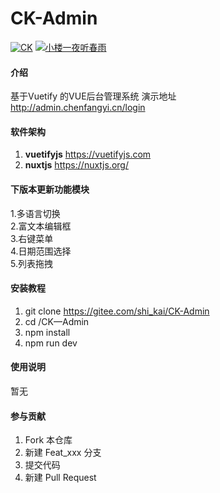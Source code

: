 # CK-Admin

[![CK](https://img.shields.io/badge/C-K-green "CK")](http://admin.chenfangyi.cn)
[![小楼一夜听春雨](https://img.shields.io/badge/小楼一夜听春雨-blue "小楼一夜听春雨")](http://admin.chenfangyi.cn)
#### 介绍
基于Vuetify  的VUE后台管理系统
演示地址 <br>
http://admin.chenfangyi.cn/login
#### 软件架构
1.  **vuetifyjs** https://vuetifyjs.com
2.  **nuxtjs** https://nuxtjs.org/

#### 下版本更新功能模块
1.多语言切换<br>
2.富文本编辑框<br>
3.右键菜单<br>
4.日期范围选择<br>
5.列表拖拽

#### 安装教程

1. git clone https://gitee.com/shi_kai/CK-Admin
2. cd /CK—Admin
3. npm install
4. npm run dev

#### 使用说明

暂无

#### 参与贡献

1. Fork 本仓库
2. 新建 Feat_xxx 分支
3. 提交代码
4. 新建 Pull Request

